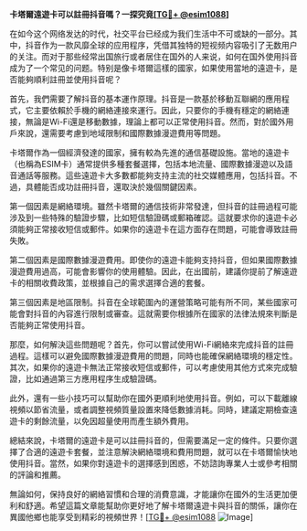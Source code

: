 **卡塔爾遠遊卡可以註冊抖音嗎？一探究竟[[TG💪+ @esim1088](https://t.me/s/esim1088)]**

在如今这个网络发达的时代，社交平台已经成为我们生活中不可或缺的一部分。其中，抖音作为一款风靡全球的应用程序，凭借其独特的短视频内容吸引了无数用户的关注。而对于那些经常出国旅行或者居住在国外的人来说，如何在国外使用抖音成为了一个常见的问题。特别是像卡塔爾這樣的國家，如果使用當地的遠遊卡，是否能夠順利註冊並使用抖音呢？

首先，我們需要了解抖音的基本運作原理。抖音是一款基於移動互聯網的應用程式，它主要依賴於手機的網絡連接來運行。因此，只要你的手機有穩定的網絡連接，無論是Wi-Fi還是移動數據，理論上都可以正常使用抖音。然而，對於國外用戶來說，還需要考慮到地域限制和國際數據漫遊費用等問題。

卡塔爾作為一個經濟發達的國家，擁有較為先進的通信基礎設施。當地的遠遊卡（也稱為ESIM卡）通常提供多種套餐選擇，包括本地流量、國際數據漫遊以及語音通話等服務。這些遠遊卡大多數都能夠支持主流的社交媒體應用，包括抖音。不過，具體能否成功註冊抖音，還取決於幾個關鍵因素。

第一個因素是網絡環境。雖然卡塔爾的通信技術非常發達，但抖音的註冊過程可能涉及到一些特殊的驗證步驟，比如短信驗證碼或郵箱確認。這就要求你的遠遊卡必須能夠正常接收短信或郵件。如果你的遠遊卡在這方面存在問題，可能會導致註冊失敗。

第二個因素是國際數據漫遊費用。即使你的遠遊卡能夠支持抖音，但如果國際數據漫遊費用過高，可能會影響你的使用體驗。因此，在出國前，建議你提前了解遠遊卡的相關收費政策，並根據自己的需求選擇合適的套餐。

第三個因素是地區限制。抖音在全球範圍內的運營策略可能有所不同，某些國家可能會對抖音的內容進行限制或審查。這就需要你根據所在國家的法律法規來判斷是否能夠正常使用抖音。

那麼，如何解決這些問題呢？首先，你可以嘗試使用Wi-Fi網絡來完成抖音的註冊過程。這樣可以避免國際數據漫遊費用的問題，同時也能確保網絡環境的穩定性。其次，如果你的遠遊卡無法正常接收短信或郵件，可以考慮使用其他方式來完成驗證，比如通過第三方應用程序生成驗證碼。

此外，還有一些小技巧可以幫助你在國外更順利地使用抖音。例如，可以下載離線視頻以節省流量，或者調整視頻質量設置來降低數據消耗。同時，建議定期檢查遠遊卡的剩餘流量，以免因超量使用而產生額外費用。

總結來說，卡塔爾的遠遊卡是可以註冊抖音的，但需要滿足一定的條件。只要你選擇了合適的遠遊卡套餐，並注意解決網絡環境和費用問題，就可以在卡塔爾愉快地使用抖音。當然，如果你對遠遊卡的選擇感到困惑，不妨諮詢專業人士或參考相關的評論和推薦。

無論如何，保持良好的網絡習慣和合理的消費意識，才能讓你在國外的生活更加便利和舒適。希望這篇文章能幫助你更好地了解卡塔爾遠遊卡與抖音的關係，讓你在異國他鄉也能享受到精彩的視頻世界！[[TG💪+ @esim1088](https://t.me/s/esim1088) ![Image](https://i.postimg.cc/4NQfJmqS/Snipaste-2025-05-13-00-14-12.png)]